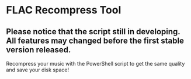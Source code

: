 # FLAC Recompress Tool
## Please notice that the script still in developing. All features may changed before the first stable version released.
Recompress your music with the PowerShell script to get the same quality and save your disk space!
